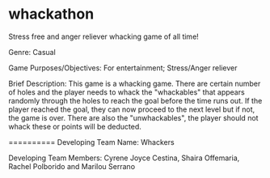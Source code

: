 whackathon
==========

Stress free and anger reliever whacking game of all time!

Genre: Casual

Game Purposes/Objectives: For entertainment; Stress/Anger reliever

Brief Description: This game is a whacking game. There are certain number of holes and the player needs to whack the "whackables" that appears randomly through the holes to reach the goal before the time runs out. If the player reached the goal, they can now proceed to the next level but if not, the game is over. There are also the "unwhackables", the player should not whack these or points will be deducted.

==========
Developing Team Name: Whackers

Developing Team Members: Cyrene Joyce Cestina, Shaira Offemaria, Rachel Polborido and Marilou Serrano
